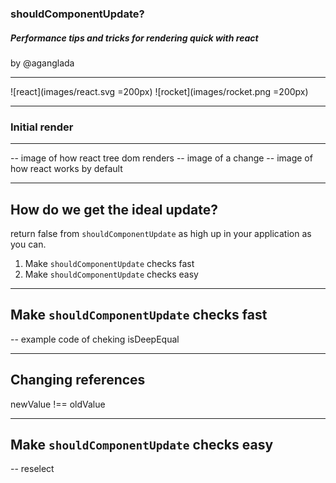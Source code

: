 ### shouldComponentUpdate?

##### Performance tips and tricks for rendering quick with react

by @aganglada

---

![react](images/react.svg =200px)
![rocket](images/rocket.png =200px)

---

### Initial render

---





-- image of how react tree dom renders
-- image of a change
-- image of how react works by default


---

## How do we get the ideal update?

return false from `shouldComponentUpdate` as high up in your application as you can.

1. Make `shouldComponentUpdate` checks fast
2. Make `shouldComponentUpdate` checks easy

---

## Make `shouldComponentUpdate` checks fast

-- example code of cheking isDeepEqual

---

## Changing references

newValue !== oldValue

---

## Make `shouldComponentUpdate` checks easy

-- reselect
